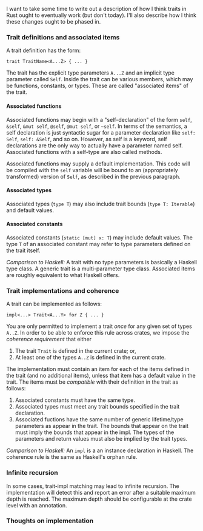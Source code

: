 I want to take some time to write out a description of how I think
traits in Rust ought to eventually work (but don't today). I'll
also describe how I think these changes ought to be phased in.

### Trait definitions and associated items

A trait definition has the form:

    trait TraitName<A...Z> { ... }
    
The trait has the explicit type parameters `A...Z` and an implicit
type parameter called `Self`. Inside the trait can be various members,
which may be functions, constants, or types. These are called
"associated items" of the trait.

#### Associated functions

Associated functions may begin with a "self-declaration" of the form
`self`, `&self`, `&mut self`, `@self`, `@mut self`, or `~self`. In
terms of the semantics, a self declaration is just syntactic sugar for
a parameter declaration like `self: Self`, `self: &Self`, and so
on. However, as self is a keyword, self declarations are the only way
to actually have a parameter named self. Associated functions with
a self-type are also called methods.

Associated functions may supply a default implementation. This code
will be compiled with the `self` variable will be bound to an
(appropriately transformed) version of `Self`, as described in the
previous paragraph.

#### Associated types

Associated types (`type T`) may also include trait bounds (`type T:
Iterable`) and default values.

#### Associated constants

Associated constants (`static [mut] x: T`) may include default values.
The type `T` of an associated constant may refer to type parameters
defined on the trait itself.

*Comparison to Haskell:* A trait with no type parameters is basically
a Haskell type class. A generic trait is a multi-parameter type class.
Associated items are roughly equivalent to what Haskell offers.

### Trait implementations and coherence

A trait can be implemented as follows:

    impl<...> Trait<A...Y> for Z { ... }
    
You are only permitted to implement a trait *once* for any given set
of types `A..Z`. In order to be able to enforce this rule
across crates, we impose the *coherence requirement* that either

1. The trait `Trait` is defined in the current crate; or,
2. At least one of the types `A..Z` is defined in the current crate.

The implementation must contain an item for each of the items defined
in the trait (and no additional items), unless that item has a default
value in the trait. The items must be *compatible* with their
definition in the trait as follows:

1. Associated constants must have the same type.
2. Associated types must meet any trait bounds specified in the
   trait declaration.
3. Associated fuctions have the same number of generic lifetime/type
   parameters as appear in the trait. The bounds that appear on the
   trait must imply the bounds that appear in the impl. The types of
   the parameters and return values must also be implied by the trait
   types.
   
*Comparison to Haskell:* An `impl` is a an instance declaration in
Haskell. The coherence rule is the same as Haskell's orphan rule.

### Infinite recursion

In some cases, trait-impl matching may lead to infinite recursion.
The implementation will detect this and report an error after a
suitable maximum depth is reached. The maximum depth should be
configurable at the crate level with an annotation.

### Thoughts on implementation

